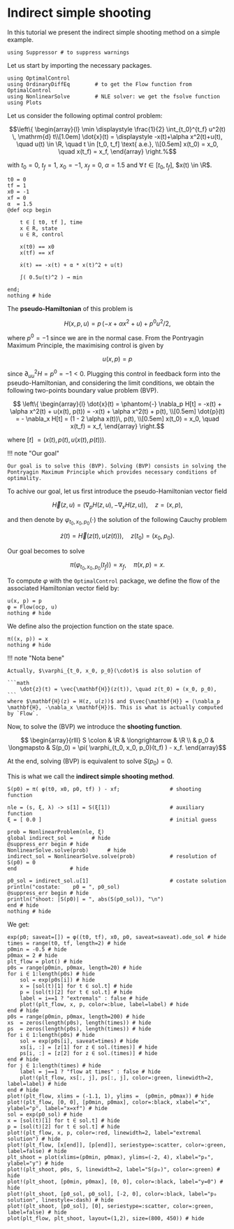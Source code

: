 # Indirect simple shooting

In this tutorial we present the indirect simple shooting method on a simple example.

```@setup main
using Suppressor # to suppress warnings
```

Let us start by importing the necessary packages.

```@example main
using OptimalControl
using OrdinaryDiffEq        # to get the Flow function from OptimalControl
using NonlinearSolve        # NLE solver: we get the fsolve function
using Plots
```

Let us consider the following optimal control problem:

```math
\left\{ 
    \begin{array}{l}
        \min \displaystyle \frac{1}{2} \int_{t_0}^{t_f} u^2(t) \, \mathrm{d} t\\[1.0em]
        \dot{x}(t)  =  \displaystyle -x(t)+\alpha x^2(t)+u(t), \quad  u(t) \in \R, 
        \quad t \in [t_0, t_f] \text{ a.e.}, \\[0.5em]
        x(t_0) = x_0, \quad x(t_f) = x_f,
    \end{array}
\right.%
```

with $t_0 = 0$, $t_f = 1$, $x_0 = -1$, $x_f = 0$, $\alpha=1.5$ and $\forall\, t \in [t_0, t_f]$, $x(t) \in \R$.

```@example main
t0 = 0
tf = 1
x0 = -1
xf = 0
α  = 1.5
@def ocp begin

    t ∈ [ t0, tf ], time
    x ∈ R, state
    u ∈ R, control

    x(t0) == x0
    x(tf) == xf

    ẋ(t) == -x(t) + α * x(t)^2 + u(t)

    ∫( 0.5u(t)^2 ) → min
    
end;
nothing # hide
```

The **pseudo-Hamiltonian** of this problem is

```math
    H(x,p,u) = p \, (-x+\alpha x^2+u) + p^0 u^2 /2,
```

where $p^0 = -1$ since we are in the normal case. From the Pontryagin Maximum Principle, the maximising control is given by

```math
u(x, p) = p
```

since $\partial^2_{uu} H = p^0 = - 1 < 0$. Plugging this control in feedback form into the pseudo-Hamiltonian, and considering the limit conditions, we obtain the following two-points boundary value problem (BVP).

```math
    \left\{ 
        \begin{array}{l}
            \dot{x}(t)  = \phantom{-} \nabla_p H[t] = -x(t) + \alpha x^2(t) + u(x(t), p(t)) 
            = -x(t) + \alpha x^2(t) + p(t), \\[0.5em]
            \dot{p}(t)  = -           \nabla_x H[t] = (1 - 2 \alpha x(t))\, p(t),    \\[0.5em]
            x(t_0)        = x_0, \quad x(t_f) = x_f,
        \end{array}
    \right.
```

where $[t]~=  (x(t),p(t),u(x(t), p(t)))$.

!!! note "Our goal"

    Our goal is to solve this (BVP). Solving (BVP) consists in solving the Pontryagin Maximum Principle which provides necessary conditions of optimality.

To achive our goal, let us first introduce the pseudo-Hamiltonian vector field

```math
    \vec{H}(z,u) = \left( \nabla_p H(z,u), -\nabla_x H(z,u) \right), \quad z = (x,p),
```

and then denote by $\varphi_{t_0, x_0, p_0}(\cdot)$ the solution of the following Cauchy problem

```math
\dot{z}(t) = \vec{H}(z(t), u(z(t))), \quad z(t_0) = (x_0, p_0).
```

Our goal becomes to solve

```math
\pi( \varphi_{t_0, x_0, p_0}(t_f) ) = x_f, \quad \pi(x, p) = x.
```

To compute $\varphi$ with the `OptimalControl` package, we define the flow of the associated Hamiltonian vector field by:

```@example main
u(x, p) = p
φ = Flow(ocp, u)
nothing # hide
```

We define also the projection function on the state space.

```@example main
π((x, p)) = x
nothing # hide
```

!!! note "Nota bene"

    Actually, $\varphi_{t_0, x_0, p_0}(\cdot)$ is also solution of
    
    ```math
        \dot{z}(t) = \vec{\mathbf{H}}(z(t)), \quad z(t_0) = (x_0, p_0),
    ```
    where $\mathbf{H}(z) = H(z, u(z))$ and $\vec{\mathbf{H}} = (\nabla_p \mathbf{H}, -\nabla_x \mathbf{H})$. This is what is actually computed by `Flow`.

Now, to solve the (BVP) we introduce the **shooting function**.

```math
    \begin{array}{rlll}
        S \colon    & \R    & \longrightarrow   & \R \\
                    & p_0    & \longmapsto     & S(p_0) = \pi( \varphi_{t_0, x_0, p_0}(t_f) ) - x_f.
    \end{array}
```

At the end, solving (BVP) is equivalent to solve $S(p_0) = 0$.

This is what we call the **indirect simple shooting method**.

```@example main
S(p0) = π( φ(t0, x0, p0, tf) ) - xf;                # shooting function

nle = (s, ξ, λ) -> s[1] = S(ξ[1])                   # auxiliary function
ξ = [ 0.0 ]                                         # initial guess

prob = NonlinearProblem(nle, ξ)
global indirect_sol =      # hide
@suppress_err begin # hide
NonlinearSolve.solve(prob)      # hide
indirect_sol = NonlinearSolve.solve(prob)           # resolution of S(p0) = 0
end                 # hide

p0_sol = indirect_sol.u[1]                          # costate solution
println("costate:    p0 = ", p0_sol)
@suppress_err begin # hide
println("shoot: |S(p0)| = ", abs(S(p0_sol)), "\n")
end # hide
nothing # hide
```

We get:

```@example main
exp(p0; saveat=[]) = φ((t0, tf), x0, p0, saveat=saveat).ode_sol # hide
times = range(t0, tf, length=2) # hide
p0min = -0.5 # hide
p0max = 2 # hide
plt_flow = plot() # hide
p0s = range(p0min, p0max, length=20) # hide
for i ∈ 1:length(p0s) # hide
    sol = exp(p0s[i]) # hide
    x = [sol(t)[1] for t ∈ sol.t] # hide
    p = [sol(t)[2] for t ∈ sol.t] # hide
    label = i==1 ? "extremals" : false # hide
    plot!(plt_flow, x, p, color=:blue, label=label) # hide
end # hide
p0s = range(p0min, p0max, length=200) # hide
xs  = zeros(length(p0s), length(times)) # hide
ps  = zeros(length(p0s), length(times)) # hide
for i ∈ 1:length(p0s) # hide
    sol = exp(p0s[i], saveat=times) # hide
    xs[i, :] = [z[1] for z ∈ sol.(times)] # hide
    ps[i, :] = [z[2] for z ∈ sol.(times)] # hide
end # hide
for j ∈ 1:length(times) # hide
    label = j==1 ? "flow at times" : false # hide
    plot!(plt_flow, xs[:, j], ps[:, j], color=:green, linewidth=2, label=label) # hide
end # hide
plot!(plt_flow, xlims = (-1.1, 1), ylims =  (p0min, p0max)) # hide
plot!(plt_flow, [0, 0], [p0min, p0max], color=:black, xlabel="x", ylabel="p", label="x=xf") # hide
sol = exp(p0_sol) # hide
x = [sol(t)[1] for t ∈ sol.t] # hide
p = [sol(t)[2] for t ∈ sol.t] # hide
plot!(plt_flow, x, p, color=:red, linewidth=2, label="extremal solution") # hide
plot!(plt_flow, [x[end]], [p[end]], seriestype=:scatter, color=:green, label=false) # hide
plt_shoot = plot(xlims=(p0min, p0max), ylims=(-2, 4), xlabel="p₀", ylabel="y") # hide
plot!(plt_shoot, p0s, S, linewidth=2, label="S(p₀)", color=:green) # hide
plot!(plt_shoot, [p0min, p0max], [0, 0], color=:black, label="y=0") # hide
plot!(plt_shoot, [p0_sol, p0_sol], [-2, 0], color=:black, label="p₀ solution", linestyle=:dash) # hide
plot!(plt_shoot, [p0_sol], [0], seriestype=:scatter, color=:green, label=false) # hide
plot(plt_flow, plt_shoot, layout=(1,2), size=(800, 450)) # hide
```

